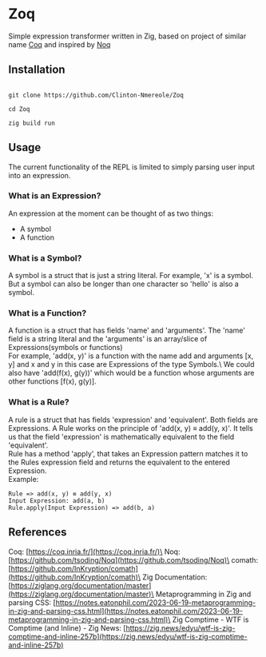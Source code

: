 # Zoq

Simple expression transformer written in Zig, based on project of similar name [Coq](https://coq.inria.fr/) and inspired by [Noq](https://github.com/tsoding/Noq)

## Installation
```console

git clone https://github.com/Clinton-Nmereole/Zoq

cd Zoq

zig build run

```

## Usage

The current functionality of the REPL is limited to simply parsing user input into an expression.

### What is an Expression?

An expression at the moment can be thought of as two things:
- A symbol
- A function

### What is a Symbol?
A symbol is a struct that is just a string literal. For example, 'x' is a symbol. But a symbol can also be longer than one character so 'hello' is also a symbol.

### What is a Function?
A function is a struct that has fields 'name' and 'arguments'. The 'name' field is a string literal and the 'arguments' is an array/slice of Expressions(symbols or functions)\
For example, 'add(x, y)' is a function with the name add and arguments [x, y] and x and y in this case are Expressions of the type Symbols.\ We could also have 'add(f(x), g(y))' which would be a function whose arguments are other functions [f(x), g(y)].                    

### What is a Rule?
A rule is a struct that has fields 'expression' and 'equivalent'. Both fields are Expressions. A Rule works on the principle of 'add(x, y) ≡ add(y, x)'.
It tells us that the field 'expression' is mathematically equivalent to the field 'equivalent'.\
Rule has a method 'apply', that takes an Expression pattern matches it to the Rules expression field and returns the equivalent to the entered Expression.\
Example:

```console
Rule => add(x, y) ≡ add(y, x)
Input Expression: add(a, b)
Rule.apply(Input Expression) => add(b, a)
```



## References
Coq: [https://coq.inria.fr/](https://coq.inria.fr/)\
Noq: [https://github.com/tsoding/Noq](https://github.com/tsoding/Noq)\
comath: [https://github.com/InKryption/comath](https://github.com/InKryption/comath)\
Zig Documentation:[https://ziglang.org/documentation/master](https://ziglang.org/documentation/master)\
Metaprogramming in Zig and parsing CSS: [https://notes.eatonphil.com/2023-06-19-metaprogramming-in-zig-and-parsing-css.html](https://notes.eatonphil.com/2023-06-19-metaprogramming-in-zig-and-parsing-css.html)\
Zig Comptime - WTF is Comptime (and Inline) - Zig News: [https://zig.news/edyu/wtf-is-zig-comptime-and-inline-257b](https://zig.news/edyu/wtf-is-zig-comptime-and-inline-257b)
